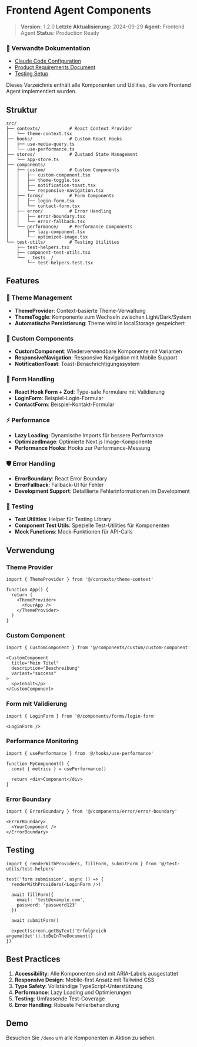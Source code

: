 # Frontend Agent Components

> **Version:** 1.2.0
> **Letzte Aktualisierung:** 2024-09-29
> **Agent:** Frontend Agent
> **Status:** Production Ready

### 🔗 Verwandte Dokumentation
- [Claude Code Configuration](../../CLAUDE.md)
- [Product Requirements Document](../../OK9-SaaS-Starter-Kit-PRD.md)
- [Testing Setup](../../TESTING.md)

Dieses Verzeichnis enthält alle Komponenten und Utilities, die vom Frontend Agent implementiert wurden.

## Struktur

```
src/
├── contexts/           # React Context Provider
│   └── theme-context.tsx
├── hooks/              # Custom React Hooks
│   ├── use-media-query.ts
│   └── use-performance.ts
├── stores/             # Zustand State Management
│   └── app-store.ts
├── components/
│   ├── custom/         # Custom Components
│   │   ├── custom-component.tsx
│   │   ├── theme-toggle.tsx
│   │   ├── notification-toast.tsx
│   │   └── responsive-navigation.tsx
│   ├── forms/          # Form Components
│   │   ├── login-form.tsx
│   │   └── contact-form.tsx
│   ├── error/          # Error Handling
│   │   ├── error-boundary.tsx
│   │   └── error-fallback.tsx
│   └── performance/    # Performance Components
│       ├── lazy-component.tsx
│       └── optimized-image.tsx
└── test-utils/         # Testing Utilities
    ├── test-helpers.tsx
    ├── component-test-utils.tsx
    └── __tests__/
        └── test-helpers.test.tsx
```

## Features

### 🎨 Theme Management
- **ThemeProvider**: Context-basierte Theme-Verwaltung
- **ThemeToggle**: Komponente zum Wechseln zwischen Light/Dark/System
- **Automatische Persistierung**: Theme wird in localStorage gespeichert

### 🧩 Custom Components
- **CustomComponent**: Wiederverwendbare Komponente mit Varianten
- **ResponsiveNavigation**: Responsive Navigation mit Mobile Support
- **NotificationToast**: Toast-Benachrichtigungssystem

### 📝 Form Handling
- **React Hook Form + Zod**: Type-safe Formulare mit Validierung
- **LoginForm**: Beispiel-Login-Formular
- **ContactForm**: Beispiel-Kontakt-Formular

### ⚡ Performance
- **Lazy Loading**: Dynamische Imports für bessere Performance
- **OptimizedImage**: Optimierte Next.js Image-Komponente
- **Performance Hooks**: Hooks zur Performance-Messung

### 🛡️ Error Handling
- **ErrorBoundary**: React Error Boundary
- **ErrorFallback**: Fallback-UI für Fehler
- **Development Support**: Detaillierte Fehlerinformationen im Development

### 🧪 Testing
- **Test Utilities**: Helper für Testing Library
- **Component Test Utils**: Spezielle Test-Utilities für Komponenten
- **Mock Functions**: Mock-Funktionen für API-Calls

## Verwendung

### Theme Provider
```tsx
import { ThemeProvider } from '@/contexts/theme-context'

function App() {
  return (
    <ThemeProvider>
      <YourApp />
    </ThemeProvider>
  )
}
```

### Custom Component
```tsx
import { CustomComponent } from '@/components/custom/custom-component'

<CustomComponent
  title="Mein Titel"
  description="Beschreibung"
  variant="success"
>
  <p>Inhalt</p>
</CustomComponent>
```

### Form mit Validierung
```tsx
import { LoginForm } from '@/components/forms/login-form'

<LoginForm />
```

### Performance Monitoring
```tsx
import { usePerformance } from '@/hooks/use-performance'

function MyComponent() {
  const { metrics } = usePerformance()
  
  return <div>Component</div>
}
```

### Error Boundary
```tsx
import { ErrorBoundary } from '@/components/error/error-boundary'

<ErrorBoundary>
  <YourComponent />
</ErrorBoundary>
```

## Testing

```tsx
import { renderWithProviders, fillForm, submitForm } from '@/test-utils/test-helpers'

test('form submission', async () => {
  renderWithProviders(<LoginForm />)
  
  await fillForm({
    email: 'test@example.com',
    password: 'password123'
  })
  
  await submitForm()
  
  expect(screen.getByText('Erfolgreich angemeldet')).toBeInTheDocument()
})
```

## Best Practices

1. **Accessibility**: Alle Komponenten sind mit ARIA-Labels ausgestattet
2. **Responsive Design**: Mobile-first Ansatz mit Tailwind CSS
3. **Type Safety**: Vollständige TypeScript-Unterstützung
4. **Performance**: Lazy Loading und Optimierungen
5. **Testing**: Umfassende Test-Coverage
6. **Error Handling**: Robuste Fehlerbehandlung

## Demo

Besuchen Sie `/demo` um alle Komponenten in Aktion zu sehen.


